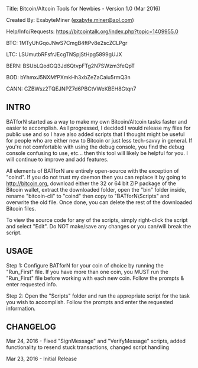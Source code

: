 Title: Bitcoin/Altcoin Tools for Newbies - Version 1.0 (Mar 2016)

Created By: ExabyteMiner (exabyte.miner@aol.com)

Help/Info/Requests: https://bitcointalk.org/index.php?topic=1409955.0

BTC: 1MTyUhGqoJNwS7CmgB4ftPv8e2scZCLPgr

LTC: LSUmutbRFsfrJEcgTNSpjStHpg5899gUJX

BERN: BSUbLQodGQ3Jd6QtvpFTg2N7SWzm3feQpT

BOD: bYhmxJ5NXMfPXmkHh3xbZeZaCaiu5rmQ3n

CANN: CZBWsz2TQEJNPZ7d6PBCtVWeKBEH8Gtqn7



INTRO
------------------------
BATforN started as a way to make my own Bitcoin/Altcoin tasks faster and easier to accomplish. As I progressed, I decided I
would release my files for public use and so I have also added scripts that I thought might be useful for people who are 
either new to Bitcoin or just less tech-savvy in general. If you're not comfortable with using the debug console, you find 
the debug console confusing to use, etc... then this tool will likely be helpful for you. I will continue to improve and add
features.

All elements of BATforN are entirely open-source with the exception of "coind". If you do not trust my daemon then you can
replace it by going to http://bitcoin.org, download either the 32 or 64 bit ZIP package of the Bitcoin wallet, extract the
downloaded folder, open the "bin" folder inside, rename "bitcoin-cli" to "coind" then copy to "BATforN\Scripts" and
overwrite the old file. Once done, you can delete the rest of the downloaded Bitcoin files.

To view the source code for any of the scripts, simply right-click the script and select "Edit". Do NOT make/save any changes
or you can/will break the script.


USAGE
------------------------
Step 1: Configure BATforN for your coin of choice by running the "Run_First" file. If you have more than one coin, you MUST
        run the "Run_First" file before working with each new coin. Follow the prompts & enter requested info.

Step 2: Open the "Scripts" folder and run the appropriate script for the task you wish to accomplish. Follow the prompts and
        enter the requested information.



CHANGELOG
-------------------------
Mar 24, 2016 - Fixed "SignMessage" and "VerifyMessage" scripts, added functionality to resend stuck transactions, changed script handling

Mar 23, 2016 - Initial Release
